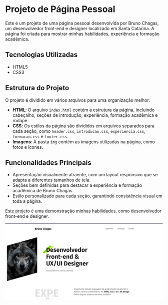 # Projeto de Página Pessoal

Este é um projeto de uma página pessoal desenvolvida por Bruno Chagas, um desenvolvedor front-end e designer localizado em Santa Catarina. A página foi criada para mostrar minhas habilidades, experiência e formação acadêmica.

## Tecnologias Utilizadas

- HTML5
- CSS3

## Estrutura do Projeto

O projeto é dividido em vários arquivos para uma organização melhor:

- **HTML**: O arquivo `index.html` contém a estrutura da página, incluindo cabeçalho, seções de introdução, experiência, formação acadêmica e rodapé.
- **CSS**: Os estilos da página são divididos em arquivos separados para cada seção, como `header.css`, `introducao.css`, `experiencia.css`, `formacao.css` e `footer.css`.
- **Imagens**: A pasta `img` contém as imagens utilizadas na página, como fotos e ícones.

## Funcionalidades Principais

- Apresentação visualmente atraente, com um layout responsivo que se adapta a diferentes tamanhos de tela.
- Seções bem definidas para destacar a experiência e formação acadêmica de Bruno Chagas.
- Estilo personalizado para cada seção, garantindo consistência visual em toda a página.

Este projeto é uma demonstração minhas habilidades, como desenvolvedor front-end e designer.

<div>
  <a href="https://tbrunok.github.io/portifolio/">
    <img src="https://github.com/TbrunoK/portifolio/blob/main/img/projeto.png?raw=true">
  </a>
 
</div>
